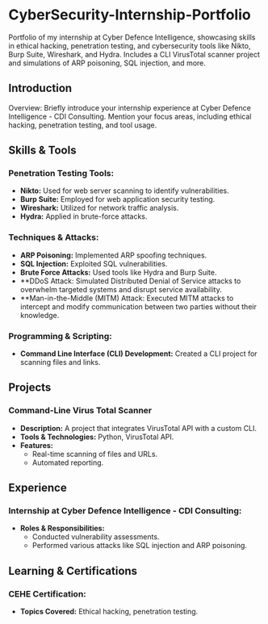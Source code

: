 # CyberSecurity-Internship-Portfolio
Portfolio of my internship at Cyber Defence Intelligence, showcasing skills in ethical hacking, penetration testing, and cybersecurity tools like Nikto, Burp Suite, Wireshark, and Hydra. Includes a CLI VirusTotal scanner project and simulations of ARP poisoning, SQL injection, and more.

## Introduction
Overview: Briefly introduce your internship experience at Cyber Defence Intelligence - CDI Consulting. Mention your focus areas, including ethical hacking, penetration testing, and tool usage.

## Skills & Tools
### Penetration Testing Tools:
- **Nikto:** Used for web server scanning to identify vulnerabilities.
- **Burp Suite:** Employed for web application security testing.
- **Wireshark:** Utilized for network traffic analysis.
- **Hydra:** Applied in brute-force attacks.

### Techniques & Attacks:
- **ARP Poisoning:** Implemented ARP spoofing techniques.
- **SQL Injection:** Exploited SQL vulnerabilities.
- **Brute Force Attacks:** Used tools like Hydra and Burp Suite.
- **DDoS Attack: Simulated Distributed Denial of Service attacks to overwhelm targeted systems and disrupt service availability.
- **Man-in-the-Middle (MITM) Attack: Executed MITM attacks to intercept and modify communication between two parties without their knowledge.

### Programming & Scripting:
- **Command Line Interface (CLI) Development:** Created a CLI project for scanning files and links.

## Projects
### Command-Line Virus Total Scanner
- **Description:** A project that integrates VirusTotal API with a custom CLI.
- **Tools & Technologies:** Python, VirusTotal API.
- **Features:**
  - Real-time scanning of files and URLs.
  - Automated reporting.

## Experience
### Internship at Cyber Defence Intelligence - CDI Consulting:
- **Roles & Responsibilities:**
  - Conducted vulnerability assessments.
  - Performed various attacks like SQL injection and ARP poisoning.

## Learning & Certifications
### CEHE Certification:
- **Topics Covered:** Ethical hacking, penetration testing.


